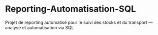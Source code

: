 # Reporting-Automatisation-SQL
Projet de reporting automatisé pour le suivi des stocks et du transport — analyse et automatisation via SQL
